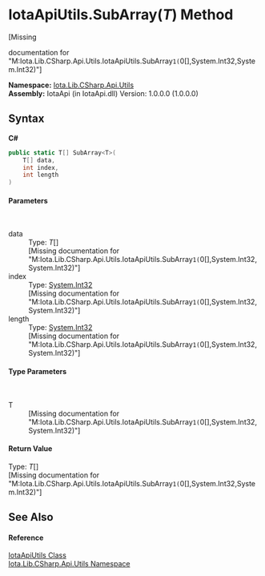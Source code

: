 # IotaApiUtils.SubArray(*T*) Method 
 

\[Missing <summary> documentation for "M:Iota.Lib.CSharp.Api.Utils.IotaApiUtils.SubArray``1(``0[],System.Int32,System.Int32)"\]

**Namespace:**&nbsp;<a href="N_Iota_Lib_CSharp_Api_Utils">Iota.Lib.CSharp.Api.Utils</a><br />**Assembly:**&nbsp;IotaApi (in IotaApi.dll) Version: 1.0.0.0 (1.0.0.0)

## Syntax

**C#**<br />
``` C#
public static T[] SubArray<T>(
	T[] data,
	int index,
	int length
)

```


#### Parameters
&nbsp;<dl><dt>data</dt><dd>Type: *T*[]<br />\[Missing <param name="data"/> documentation for "M:Iota.Lib.CSharp.Api.Utils.IotaApiUtils.SubArray``1(``0[],System.Int32,System.Int32)"\]</dd><dt>index</dt><dd>Type: <a href="http://msdn2.microsoft.com/en-us/library/td2s409d" target="_blank">System.Int32</a><br />\[Missing <param name="index"/> documentation for "M:Iota.Lib.CSharp.Api.Utils.IotaApiUtils.SubArray``1(``0[],System.Int32,System.Int32)"\]</dd><dt>length</dt><dd>Type: <a href="http://msdn2.microsoft.com/en-us/library/td2s409d" target="_blank">System.Int32</a><br />\[Missing <param name="length"/> documentation for "M:Iota.Lib.CSharp.Api.Utils.IotaApiUtils.SubArray``1(``0[],System.Int32,System.Int32)"\]</dd></dl>

#### Type Parameters
&nbsp;<dl><dt>T</dt><dd>\[Missing <typeparam name="T"/> documentation for "M:Iota.Lib.CSharp.Api.Utils.IotaApiUtils.SubArray``1(``0[],System.Int32,System.Int32)"\]</dd></dl>

#### Return Value
Type: *T*[]<br />\[Missing <returns> documentation for "M:Iota.Lib.CSharp.Api.Utils.IotaApiUtils.SubArray``1(``0[],System.Int32,System.Int32)"\]

## See Also


#### Reference
<a href="T_Iota_Lib_CSharp_Api_Utils_IotaApiUtils">IotaApiUtils Class</a><br /><a href="N_Iota_Lib_CSharp_Api_Utils">Iota.Lib.CSharp.Api.Utils Namespace</a><br />
